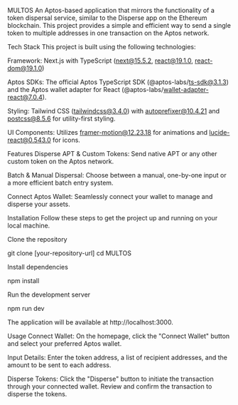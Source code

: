 MULTOS
An Aptos-based application that mirrors the functionality of a token dispersal service, similar to the Disperse app on the Ethereum blockchain. This project provides a simple and efficient way to send a single token to multiple addresses in one transaction on the Aptos network.

Tech Stack
This project is built using the following technologies:

Framework: Next.js with TypeScript (next@15.5.2, react@19.1.0, react-dom@19.1.0)

Aptos SDKs: The official Aptos TypeScript SDK (@aptos-labs/ts-sdk@3.1.3) and the Aptos wallet adapter for React (@aptos-labs/wallet-adapter-react@7.0.4).

Styling: Tailwind CSS (tailwindcss@3.4.0) with autoprefixer@10.4.21 and postcss@8.5.6 for utility-first styling.

UI Components: Utilizes framer-motion@12.23.18 for animations and lucide-react@0.543.0 for icons.

Features
Disperse APT & Custom Tokens: Send native APT or any other custom token on the Aptos network.

Batch & Manual Dispersal: Choose between a manual, one-by-one input or a more efficient batch entry system.

Connect Aptos Wallet: Seamlessly connect your wallet to manage and disperse your assets.

Installation
Follow these steps to get the project up and running on your local machine.

Clone the repository

git clone [your-repository-url]
cd MULTOS



Install dependencies

npm install



Run the development server

npm run dev



The application will be available at http://localhost:3000.

Usage
Connect Wallet: On the homepage, click the "Connect Wallet" button and select your preferred Aptos wallet.

Input Details: Enter the token address, a list of recipient addresses, and the amount to be sent to each address.

Disperse Tokens: Click the "Disperse" button to initiate the transaction through your connected wallet. Review and confirm the transaction to disperse the tokens.
